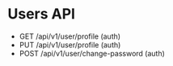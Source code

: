 # Users API

- GET /api/v1/user/profile (auth)
- PUT /api/v1/user/profile (auth)
- POST /api/v1/user/change-password (auth)